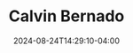 ---
title: Calvin Bernado
date: 2024-08-24T14:29:10-04:00
featured_image: Calvin-Bernado.webp
featured_image_attr: 
featured_image_attr_link: 
featured_image_alt: 
featured_image_caption: 
Socials:
  Facebook: 
  Twitter: 
  Instagram: cal.bernardo.32
  LinkedIn: 
  IBDB: 
  IMDb:
  Website: 
---